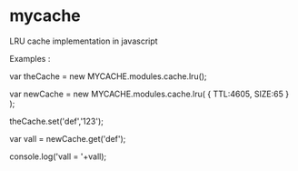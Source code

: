 mycache
=======

LRU cache implementation in javascript

Examples :


var theCache = new MYCACHE.modules.cache.lru();

var newCache = new MYCACHE.modules.cache.lru( { TTL:4605, SIZE:65 } );

theCache.set('def','123');


var vall = newCache.get('def');

console.log('vall  = '+vall);


